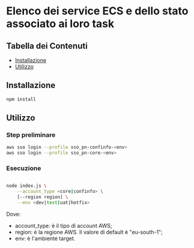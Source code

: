 # Elenco dei service ECS e dello stato associato ai loro task

## Tabella dei Contenuti

- [Installazione](#installazione)
- [Utilizzo](#utilizzo)

## Installazione

```bash
npm install
```

## Utilizzo
### Step preliminare

```bash
aws sso login --profile sso_pn-confinfo-<env>
aws sso login --profile sso_pn-core-<env>
```

### Esecuzione

```bash

node index.js \
	--account_type <core|confinfo> \
	[--region region] \
	--env <dev|test|uat|hotfix>
```

Dove:
- account_type: è il tipo di account AWS;
- region: è la regione AWS. Il valore di default è "eu-south-1";
- env: è l'ambiente target. 

